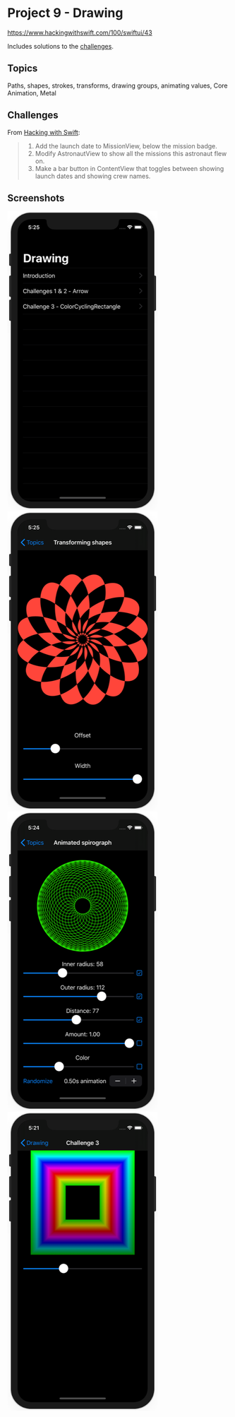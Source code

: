 # Project 9 - Drawing

https://www.hackingwithswift.com/100/swiftui/43

Includes solutions to the [challenges](https://www.hackingwithswift.com/books/ios-swiftui/drawing-wrap-up).

## Topics

Paths, shapes, strokes, transforms, drawing groups, animating values, Core Animation, Metal

## Challenges

From [Hacking with Swift](https://www.hackingwithswift.com/books/ios-swiftui/drawing-wrap-up):
>1. Add the launch date to MissionView, below the mission badge.
>2. Modify AstronautView to show all the missions this astronaut flew on.
>3. Make a bar button in ContentView that toggles between showing launch dates and showing crew names.

## Screenshots

![screenshot1](screenshots/screen01.png)
![screenshot2](screenshots/screen02.png)
![screenshot3](screenshots/screen03.png)
![screenshot4](screenshots/screen04.png)
